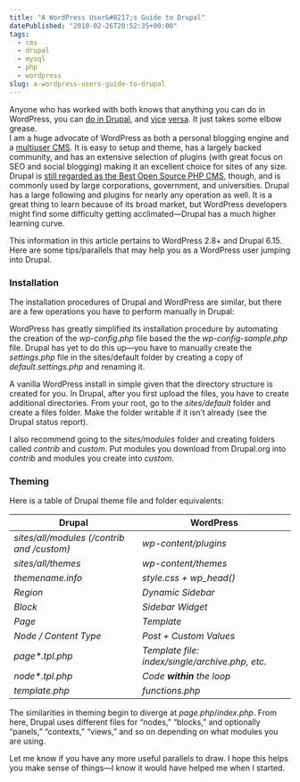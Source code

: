 ```yaml
---
title: "A WordPress User&#8217;s Guide to Drupal"
datePublished: "2010-02-26T20:52:35+00:00"
tags:
  - cms
  - drupal
  - mysql
  - php
  - wordpress
slug: a-wordpress-users-guide-to-drupal
---
```



<p>Anyone who has worked with both knows that anything you can do in WordPress, you can <a href="http://drupal.org/node/41373">do in Drupal</a>, and <a href="http://podscms.org/">vice</a> <a href="http://www.corephp.com/wordpress/wordpress-integration-for-joomla-1.5.html">versa</a>. It just takes some elbow grease.<br />
I am a huge advocate of WordPress as both a personal blogging engine and a <a href="http://mu.wordpress.org/">multiuser CMS</a>. It is easy to setup and theme, has a largely backed community, and has an extensive selection of plugins (with great focus on SEO and social blogging) making it an excellent choice for sites of any size.<br />
Drupal is <a href="http://www.packtpub.com/award">still regarded as the Best Open Source PHP CMS</a>, though, and is commonly used by large corporations, government, and universities. Drupal has a large following and plugins for nearly any operation as well. It is a great thing to learn because of its broad market, but WordPress developers might find some difficulty getting acclimated&mdash;Drupal has a much higher learning curve.</p>
<p>This information in this article pertains to WordPress 2.8+ and Drupal 6.15. Here are some tips/parallels that may help you as a WordPress user jumping into Drupal.</p>
<h3>Installation</h3>
<p>The installation procedures of Drupal and WordPress are similar, but there are a few operations you have to perform manually in Drupal:</p>
<p>WordPress has greatly simplified its installation procedure by automating the creation of the <var class="php file">wp-config.php</var> file based the the <var class="file_php file">wp-config-sample.php</var> file. Drupal has yet to do this up&mdash;you have to manually create the <var class="file_php file">settings.php</var> file in the sites/default folder by creating a copy of <var class="file_php file">default.settings.php</var> and renaming it.<br />
<span id="more-115"></span></p>
<p>A vanilla WordPress install in simple given that the directory structure is created for you. In Drupal, after you first upload the files, you have to create additional directories. From your root, go to the <var class="folder">sites/default</var> folder and create a files folder. Make the folder writable if it isn&#8217;t already (see the Drupal status report).</p>
<p>I also recommend going to the <var class="folder">sites/modules</var> folder and creating folders called <var class="folder">contrib</var> and <var class="folder">custom</var>. Put modules you download from Drupal.org into <var class="folder">contrib</var> and modules you create into <var class="folder">custom</var>.</p>
<h3>Theming</h3>
<p>Here is a table of Drupal theme file and folder equivalents:</p>
<table cellpadding="0" cellspacing="0" class="comparison">
<thead>
<tr>
<th>Drupal</th>
<th>WordPress</th>
</tr>
</thead>
<tbody>
<tr>
<td><var class="folder">sites/all/modules (/contrib and /custom)</var></td>
<td><var class="folder">wp-content/plugins</var></td>
</tr>
<tr>
<td><var class="folder">sites/all/themes</var></td>
<td><var class="folder">wp-content/themes</var></td>
</tr>
<tr>
<td><var class="file_info file">themename.info</var></td>
<td><var class="file_css file">style.css + wp_head()</var></td>
</tr>
<tr>
<td><dfn>Region<dfn></td>
<td><dfn>Dynamic Sidebar<dfn></td>
</tr>
<tr>
<td><dfn>Block<dfn></td>
<td><dfn>Sidebar Widget<dfn></td>
</tr>
<tr>
<td><dfn>Page<dfn></td>
<td><dfn>Template<dfn></td>
</tr>
<tr>
<td><dfn>Node / Content Type<dfn></td>
<td><dfn>Post + Custom Values<dfn></td>
</tr>
<tr>
<td><dfn>page*.tpl.php<dfn></td>
<td><dfn>Template file: index/single/archive.php, etc.<dfn></td>
</tr>
<tr>
<td><dfn>node*.tpl.php<dfn></td>
<td><dfn>Code <strong>within</strong> the loop<dfn></td>
</tr>
<tr>
<td><var class="file_php file">template.php</var></td>
<td><var class="file_php file">functions.php</var></td>
</tr>
</tbody>
</table>
<p>The similarities in theming begin to diverge at <var class="file_php file">page.php</var>/<var class="file_php file">index.php</var>. From here, Drupal uses different files for &#8220;nodes,&#8221; &#8220;blocks,&#8221; and optionally &#8220;panels,&#8221; &#8220;contexts,&#8221; &#8220;views,&#8221; and so on depending on what modules you are using.</p>
<p>Let me know if you have any more useful parallels to draw. I hope this helps you make sense of things&mdash;I know it would have helped me when I started.</p>

